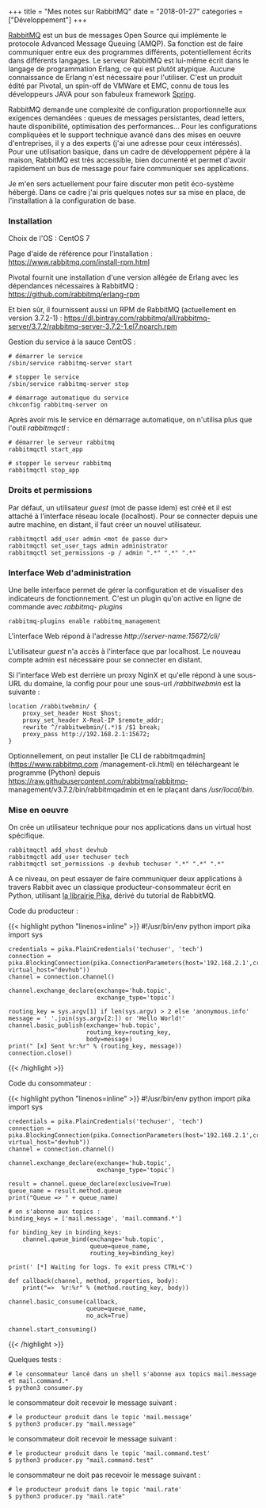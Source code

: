 +++
title = "Mes notes sur RabbitMQ"
date = "2018-01-27"
categories = ["Développement"]
+++

[RabbitMQ](https://www.rabbitmq.com) est un bus de messages Open Source qui
implémente le protocole Advanced Message Queuing (AMQP). Sa fonction est de
faire communiquer entre eux des programmes différents, potentiellement écrits
dans différents langages. Le serveur RabbitMQ est lui-même écrit dans le
langage de programmation Erlang, ce qui est plutôt atypique. Aucune
connaissance de Erlang n'est nécessaire pour l'utiliser. C'est un produit
édité par Pivotal, un spin-off de VMWare et EMC, connu de tous les
développeurs JAVA pour son fabuleux framework
[Spring](https://en.wikipedia.org/wiki/Spring_Framework).

RabbitMQ demande une complexité de configuration proportionnelle aux exigences
demandées : queues de messages persistantes, dead letters, haute
disponibilité, optimisation des performances... Pour les configurations
compliquées et le support technique avancé dans des mises en oeuvre
d'entreprises, il y a des experts (j'ai une adresse pour ceux intéressés).
Pour une utilisation basique, dans un cadre de développement pépère à la
maison, RabbitMQ est très accessible, bien documenté et permet d'avoir
rapidement un bus de message pour faire communiquer ses applications.

Je m'en sers actuellement pour faire discuter mon petit éco-système hébergé. Dans ce cadre j'ai pris quelques notes sur sa mise en place, de l'installation à la configuration de base. 

### Installation 

Choix de l'OS : CentOS 7

Page d'aide de référence pour l'installation : https://www.rabbitmq.com/install-rpm.html

Pivotal fournit une installation d'une version allégée de Erlang avec les dépendances nécessaires à RabbitMQ : https://github.com/rabbitmq/erlang-rpm 

Et bien sûr, il fournissent aussi un RPM de RabbitMQ (actuellement en version 3.7.2-1) : https://dl.bintray.com/rabbitmq/all/rabbitmq-server/3.7.2/rabbitmq-server-3.7.2-1.el7.noarch.rpm

Gestion du service à la sauce CentOS : 

    # démarrer le service 
    /sbin/service rabbitmq-server start

    # stopper le service
    /sbin/service rabbitmq-server stop

    # démarrage automatique du service
    chkconfig rabbitmq-server on

Après avoir mis le service en démarrage automatique, on n'utilisa plus que l'outil *rabbitmqctl* :

    # démarrer le serveur rabbitmq
    rabbitmqctl start_app

    # stopper le serveur rabbitmq
    rabbitmqctl stop_app

### Droits et permissions 

Par défaut, un utilisateur *guest* (mot de passe idem) est créé et il est
attaché à l'interface réseau locale (localhost). Pour se connecter depuis une
autre machine, en distant, il faut créer un nouvel utilisateur.

    rabbitmqctl add_user admin <mot de passe dur>
    rabbitmqctl set_user_tags admin administrator
    rabbitmqctl set_permissions -p / admin ".*" ".*" ".*"

### Interface Web d'administration

Une belle interface permet de gérer la configuration et de visualiser des
indicateurs de fonctionnement. C'est un plugin qu'on active en ligne de
commande avec *rabbitmq- plugins*

    rabbitmq-plugins enable rabbitmq_management

L'interface Web répond à l'adresse *http://server-name:15672/cli/*

L'utilisateur *guest* n'a accès à l'interface que par localhost. Le nouveau compte admin est nécessaire pour se connecter en distant.

Si l'interface Web est derrière un proxy NginX et qu'elle répond à une sous-URL du domaine, la config pour pour une sous-url */rabbitwebmin* est la suivante : 

    location /rabbitwebmin/ {
        proxy_set_header Host $host;
        proxy_set_header X-Real-IP $remote_addr;
        rewrite ^/rabbitwebmin/(.*)$ /$1 break;
        proxy_pass http://192.168.2.1:15672;
    }

Optionnellement, on peut installer [le CLI de rabbitmqadmin](https://www.rabbitmq.com
/management-cli.html) en téléchargeant le programme (Python) depuis
https://raw.githubusercontent.com/rabbitmq/rabbitmq-
management/v3.7.2/bin/rabbitmqadmin et en le plaçant dans */usr/local/bin*.

### Mise en oeuvre 

On crée un utilisateur technique pour nos applications dans un virtual host spécifique.

    rabbitmqctl add_vhost devhub
    rabbitmqctl add_user techuser tech
    rabbitmqctl set_permissions -p devhub techuser ".*" ".*" ".*"

A ce niveau, on peut essayer de faire communiquer deux applications à travers Rabbit avec un classique producteur-consommateur écrit en Python, utilisant [la librairie Pika](https://pika.readthedocs.io), dérivé du tutorial de RabbitMQ.

Code du producteur :

{{< highlight python "linenos=inline" >}}
    #!/usr/bin/env python
    import pika
    import sys

    credentials = pika.PlainCredentials('techuser', 'tech')
    connection = pika.BlockingConnection(pika.ConnectionParameters(host='192.168.2.1',credentials=credentials, virtual_host="devhub"))
    channel = connection.channel()

    channel.exchange_declare(exchange='hub.topic',
                             exchange_type='topic')

    routing_key = sys.argv[1] if len(sys.argv) > 2 else 'anonymous.info'
    message = ' '.join(sys.argv[2:]) or 'Hello World!'
    channel.basic_publish(exchange='hub.topic',
                          routing_key=routing_key,
                          body=message)
    print(" [x] Sent %r:%r" % (routing_key, message))
    connection.close()
{{< /highlight >}}

Code du consommateur :

{{< highlight python "linenos=inline" >}}
    #!/usr/bin/env python
    import pika
    import sys

    credentials = pika.PlainCredentials('techuser', 'tech')
    connection = pika.BlockingConnection(pika.ConnectionParameters(host='192.168.2.1',credentials=credentials, virtual_host="devhub"))
    channel = connection.channel()

    channel.exchange_declare(exchange='hub.topic',
                             exchange_type='topic')

    result = channel.queue_declare(exclusive=True)
    queue_name = result.method.queue
    print("Queue => " + queue_name)

    # on s'abonne aux topics : 
    binding_keys = ['mail.message', 'mail.command.*']

    for binding_key in binding_keys:
        channel.queue_bind(exchange='hub.topic',
                           queue=queue_name,
                           routing_key=binding_key)

    print(' [*] Waiting for logs. To exit press CTRL+C')

    def callback(channel, method, properties, body):
        print("=>  %r:%r" % (method.routing_key, body))

    channel.basic_consume(callback,
                          queue=queue_name,
                          no_ack=True)

    channel.start_consuming()
{{< /highlight >}}

Quelques tests : 

    # le consommateur lancé dans un shell s'abonne aux topics mail.message et mail.command.*
    $ python3 consumer.py 

le consommateur doit recevoir le message suivant : 

    # le producteur produit dans le topic 'mail.message'
    $ python3 producer.py "mail.message"

le consommateur doit recevoir le message suivant : 

    # le producteur produit dans le topic 'mail.command.test'
    $ python3 producer.py "mail.command.test"

le consommateur ne doit pas recevoir le message suivant : 

    # le producteur produit dans le topic 'mail.rate'
    $ python3 producer.py "mail.rate"
